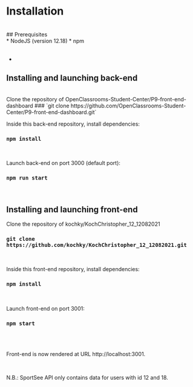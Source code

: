 # Installation


<br/>
## Prerequisites
<br/>
* NodeJS (version 12.18) 
* npm <br/><br/>

-

## Installing and launching back-end

<br/>
Clone the repository of OpenClassrooms-Student-Center/P9-front-end-dashboard
### `git clone https://github.com/OpenClassrooms-Student-Center/P9-front-end-dashboard.git`
<br/>


Inside this back-end repository, install dependencies:
### `npm install`

<br/>

Launch back-end on port 3000 (default port):
### `npm run start`

<br/>

## Installing and launching front-end

Clone the repository of kochky/KochChristopher_12_12082021
### `git clone https://github.com/kochky/KochChristopher_12_12082021.git`
<br/>



Inside this front-end repository, install dependencies:
### `npm install`
<br/>



Launch front-end on port 3001:
### `npm start`
<br/><br/>



Front-end is now rendered at URL http://localhost:3001.

<br/>



N.B.:
SportSee API only contains data for users with id 12 and 18.
